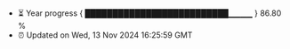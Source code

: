 - ⏳ Year progress { ██████████████████████████▁▁▁▁ } 86.80 %
- ⏰ Updated on Wed, 13 Nov 2024 16:25:59 GMT

